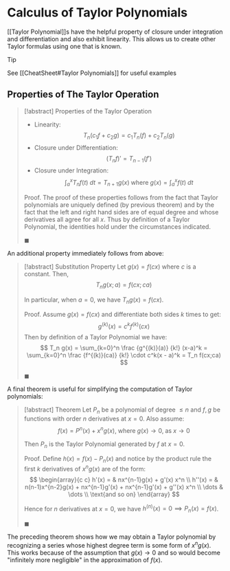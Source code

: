 
# Calculus of Taylor Polynomials

[[Taylor Polynomial]]s have the helpful property of closure under integration and differentiation and also exhibit linearity. This allows us to create other Taylor formulas using one that is known.

> [!tip]
> See [[CheatSheet#Taylor Polynomials]] for useful examples

## Properties of The Taylor Operation

> [!abstract] Properties of the Taylor Operation
> - Linearity:
> $$
> T_n(c_1 f + c_2 g) = c_1T_n(f) + c_2T_n(g)
> $$
> - Closure under Differentiation:
> $$
> (T_n f)' = T_{n-1}(f')
> $$
> - Closure under Integration:
> $$
> \int_a^x T_nf(t) \; dt = T_{n+1} g(x) \; \text{where} \; g(x) = \int_a^x f(t) \; dt
> $$
>
> Proof.
> The proof of these properties follows from the fact that Taylor polynomials are uniquely defined (by previous theorem) and by the fact that the left and right hand sides are of equal degree and whose derivatives all agree for all $x$. Thus by definition of a Taylor Polynomial, the identities hold under the circumstances indicated.
>
> $\blacksquare$

An additional property immediately follows from above:

> [!abstract] Substitution Property
> Let $g(x) = f(cx)$ where $c$ is a constant. Then,
> $$
> T_n g(x; a) = f(cx; ca)
> $$
>
> In particular, when $a = 0$, we have $T_n g(x) = f(cx)$.
>
> Proof.
> Assume $g(x) = f(cx)$ and differentiate both sides $k$ times to get:
> $$
> g^{(k)} (x) = c^k f^{(k)}(cx)
> $$
> Then by definition of a Taylor Polynomial we have:
> $$
> T_n g(x)
> = \sum_{k=0}^n \frac {g^{(k)}(a)} {k!} (x-a)^k
> = \sum_{k=0}^n \frac {f^{(k)}(ca)} {k!} \cdot c^k(x - a)^k
> = T_n f(cx;ca)
> $$
>
> $\blacksquare$

A final theorem is useful for simplifying the computation of Taylor polynomials:

> [!abstract] Theorem
> Let $P_n$ be a polynomial of degree $\leqslant n$ and $f, g$ be functions with order $n$ derivatives at $x = 0$. Also assume:
> $$
> f(x) = P^n(x) + x^n g(x), \;
> \text{where} \; g(x) \to 0, \; \text{as} \; x \to 0
> $$
>
> Then $P_n$ is the Taylor Polynomial generated by $f$ at $x = 0$.
>
> Proof.
> Define $h(x) = f(x) - P_n(x)$ and notice by the product rule the first $k$ derivatives of $x^n g(x)$ are of the form:
> $$
> \begin{array}{c c}
> h'(x) = & nx^{n-1}g(x) + g'(x) x^n \\
> h''(x) = & n(n-1)x^{n-2}g(x) + nx^{n-1}g'(x) + nx^{n-1}g'(x) + g''(x) x^n \\
> \dots & \dots \\
> \text{and so on}
> \end{array}
> $$
>
> Hence for $n$ derivatives at $x = 0$, we have $h^{(n)}(x) = 0 \implies P_n(x) = f(x)$.
>
> $\blacksquare$

The preceding theorem shows how we may obtain a Taylor polynomial by recognizing a series whose highest degree term is some form of $x^n g(x)$. This works because of the assumption that $g(x) \to 0$ and so would become "infinitely more negligible" in the approximation of $f(x)$.